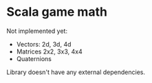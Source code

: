 # Scala game math

Not implemented yet:
* Vectors: 2d, 3d, 4d
* Matrices 2x2, 3x3, 4x4
* Quaternions

Library doesn't have any external dependencies.